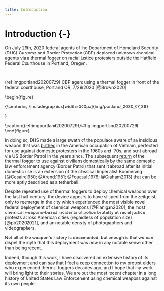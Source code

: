 ```yaml
---
title: Introduction
---
```


# Introduction {-}


On July 29th, 2020 federal agents of the Department of Homeland Security (DHS) Customs and Border Protection (CBP) deployed unknown chemical agents via a thermal fogger on racial justice protesters outside the Hatfield Federal Courthouse in Portland, Oregon. 

<br>

(ref:imgportland20200729) CBP agent using a thermal fogger in front of the federal courthouse, Portland OR, 7/29/2020 [@Brown2020]

\begin{figure}

{\centering \includegraphics[width=500px]{img/portland_2020_07_29} 

}

\caption{(ref:imgportland20200729)}(\#fig:imgportland20200729)
\end{figure}


In doing so, DHS made a large swath of the populace aware of an insidious weapon that was [birthed](#Genesis) in the American occupation of Vietnam, perfected for use against domestic protesters in the 1960s and '70s, and sent abroad via US Border Patrol in the years since. 
The subsequent [return](#PortlandOR2020_2021) of the thermal fogger to use against civilians domestically by the same domestic law enforcement agency (Border Patrol) that sent it abroad after its initial domestic use is an extension of the classical Imperialist Boomerang [@Cesaire1950; @Arendt1951; @Foucault1976; @Graham2013] that can be more aptly described as a tetherball.

Despite repeated use of thermal foggers to deploy chemical weapons over the last half century, the device appears to have slipped from the zeitgeist, only to reemerge in the city which experienced the most visible novel federal deployment of chemical weapons [@Flanigan2020], the most chemical weapons-based incidents of police brutality at racial justice protests across American cities (regardless of population size) [@pb20202021], and an notable density of photographers and videographers.

Not all of the weapon's history is documented, but enough is that we can dispel the myth that this deployment was _new_ in any notable sense other than being recent.

Indeed, through this work, I have discovered an extensive history of its deployment and can say that I feel a deep connection to my protest elders who experienced thermal foggers decades ago, and I hope that my work will bring light to their stories.
We are but the most recent chapter in a long history of United States Law Enforcement using chemical weapons against its own people.
